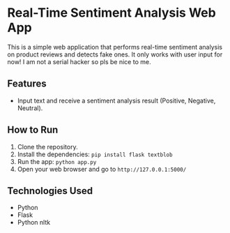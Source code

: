 # Real-Time Sentiment Analysis Web App

This is a simple web application that performs real-time sentiment analysis on product reviews and detects fake ones. It only works with user input for now! I am not a serial hacker so pls be nice to me.

## Features
- Input text and receive a sentiment analysis result (Positive, Negative, Neutral).

## How to Run
1. Clone the repository.
2. Install the dependencies: `pip install flask textblob`
3. Run the app: `python app.py`
4. Open your web browser and go to `http://127.0.0.1:5000/`

## Technologies Used
- Python
- Flask
- Python nltk

